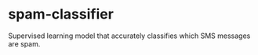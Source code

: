 # spam-classifier
Supervised learning model that accurately classifies which SMS messages are spam.
